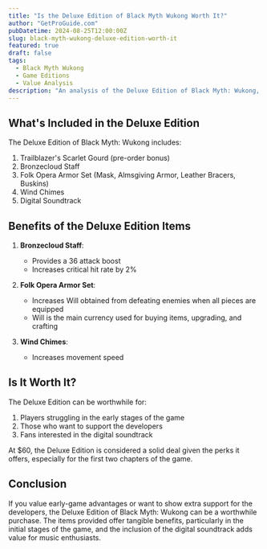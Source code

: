 ```yaml
---
title: "Is the Deluxe Edition of Black Myth Wukong Worth It?"
author: "GetProGuide.com"
pubDatetime: 2024-08-25T12:00:00Z
slug: black-myth-wukong-deluxe-edition-worth-it
featured: true
draft: false
tags:
  - Black Myth Wukong
  - Game Editions
  - Value Analysis
description: "An analysis of the Deluxe Edition of Black Myth: Wukong, detailing its contents and assessing its value for players."
---
```


## What's Included in the Deluxe Edition

The Deluxe Edition of Black Myth: Wukong includes:

1. Trailblazer's Scarlet Gourd (pre-order bonus)
2. Bronzecloud Staff
3. Folk Opera Armor Set (Mask, Almsgiving Armor, Leather Bracers, Buskins)
4. Wind Chimes
5. Digital Soundtrack

## Benefits of the Deluxe Edition Items

1. **Bronzecloud Staff**: 
   - Provides a 36 attack boost
   - Increases critical hit rate by 2%

2. **Folk Opera Armor Set**:
   - Increases Will obtained from defeating enemies when all pieces are equipped
   - Will is the main currency used for buying items, upgrading, and crafting

3. **Wind Chimes**:
   - Increases movement speed

## Is It Worth It?

The Deluxe Edition can be worthwhile for:

1. Players struggling in the early stages of the game
2. Those who want to support the developers
3. Fans interested in the digital soundtrack

At $60, the Deluxe Edition is considered a solid deal given the perks it offers, especially for the first two chapters of the game.

## Conclusion

If you value early-game advantages or want to show extra support for the developers, the Deluxe Edition of Black Myth: Wukong can be a worthwhile purchase. The items provided offer tangible benefits, particularly in the initial stages of the game, and the inclusion of the digital soundtrack adds value for music enthusiasts.